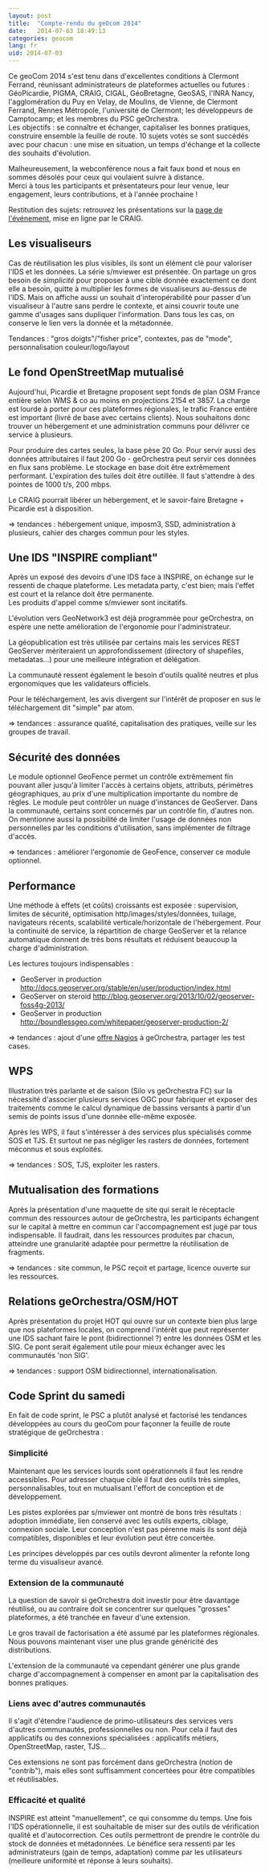 ```yaml
---
layout: post
title:  "Compte-rendu du geOcom 2014"
date:   2014-07-03 18:49:13
categories: geocom
lang: fr
uid: 2014-07-03
---
```


Ce geoCom 2014 s'est tenu dans d'excellentes conditions à Clermont Ferrand, réunissant administrateurs de plateformes actuelles ou futures : GéoPicardie, PIGMA, CRAIG, CIGAL, GéoBretagne, GeoSAS, l'INRA Nancy, l'agglomération du Puy en Velay, de Moulins, de Vienne, de Clermont Ferrand, Rennes Métropole, l'université de Clermont; les développeurs de Camptocamp; et les membres du PSC geOrchestra.  
Les objectifs : se connaître et échanger, capitaliser les bonnes pratiques, construire ensemble la feuille de route. 10 sujets votés se sont succédés avec pour chacun : une mise en situation, un temps d'échange et la collecte des souhaits d'évolution.

Malheureusement, la webconférence nous a fait faux bond et nous en sommes désolés pour ceux qui voulaient suivre à distance.  
Merci à tous les participants et présentateurs pour leur venue, leur engagement, leurs contributions, et à l'année prochaine !

<!--more-->

Restitution des sujets: retrouvez les présentations sur la [page de l'événement](http://www.craig.fr/reunions/1229-georchestra-community-meeting), mise en ligne par le CRAIG. 

## Les visualiseurs

Cas de réutilisation les plus visibles, ils sont un élément clé pour valoriser l'IDS et les données. La série s/mviewer est présentée. On partage un gros besoin de *simplicité* pour proposer à une cible donnée exactement ce dont elle a besoin, quitte à multiplier les formes de visualiseurs au-dessus de l'IDS. Mais on affiche aussi un souhait d'interopérabilité pour passer d'un visualiseur à l'autre sans perdre le contexte, et ainsi couvrir toute une gamme d'usages sans dupliquer l'information. Dans tous les cas, on conserve le lien vers la donnée et la métadonnée.

Tendances : "gros doigts"/"fisher price", contextes, pas de "mode", personnalisation couleur/logo/layout


## Le fond OpenStreetMap mutualisé

Aujourd'hui, Picardie et Bretagne proposent sept fonds de plan OSM France entière selon WMS & co au moins en projections 2154 et 3857. La charge est lourde à porter pour ces plateformes régionales, le trafic France entière est important (livré de base avec certains clients). Nous souhaitons donc trouver un hébergement et une administration communs pour délivrer ce service à plusieurs.

Pour produire des cartes seules, la base pèse 20 Go. Pour servir aussi des données attributaires il faut 200 Go - geOrchestra peut servir ces données en flux sans problème. Le stockage en base doit être extrêmement performant. L'expiration des tuiles doit être outillée. Il faut s'attendre à des pointes de 1000 t/s, 200 mbps.

Le CRAIG pourrait libérer un hébergement, et le savoir-faire Bretagne + Picardie est à disposition.

=> tendances : hébergement unique, imposm3, SSD, administration à plusieurs, cahier des charges commun pour les styles.


## Une IDS "INSPIRE compliant"

Après un exposé des devoirs d'une IDS face à INSPIRE, on échange sur le ressenti de chaque plateforme. Les metadata party, c'est bien; mais l'effet est court et la relance doit être permanente.  
Les produits d'appel comme s/mviewer sont incitatifs.

L'évolution vers GeoNetwork3 est déjà programmée pour geOrchestra, on espère une nette amélioration de l'ergonomie pour l'administrateur.

La géopublication est très utilisée par certains mais les services REST GeoServer mériteraient un approfondissement (directory of shapefiles, metadatas...) pour une meilleure intégration et délégation.

La communauté ressent également le besoin d'outils qualité neutres et plus ergonomiques que les validateurs officiels.

Pour le téléchargement, les avis divergent sur l'intérêt de proposer en sus le téléchargement dit "simple" par atom.

=> tendances : assurance qualité, capitalisation des pratiques, veille sur les groupes de travail.


## Sécurité des données

Le module optionnel GeoFence permet un contrôle extrêmement fin pouvant aller jusqu'à limiter l'accès à certains objets, attributs, périmètres géographiques, au prix d'une multiplication importante du nombre de règles. Le module peut contrôler un nuage d'instances de GeoServer. Dans la communauté, certains sont concernés par un contrôle fin, d'autres non. On mentionne aussi la possibilité de limiter l'usage de données non personnelles par les conditions d'utilisation, sans implémenter de filtrage d'accès.

=> tendances : améliorer l'ergonomie de GeoFence, conserver ce module optionnel.


## Performance

Une méthode à effets (et coûts) croissants est exposée : supervision, limites de sécurité, optimisation http/images/styles/données, tuilage, navigateurs récents, scalabilité verticale/horizontale de l'hébergement. Pour la continuité de service, la répartition de charge GeoServer et la relance automatique donnent de très bons résultats et réduisent beaucoup la charge d'administration.

Les lectures toujours indispensables :

* GeoServer in production http://docs.geoserver.org/stable/en/user/production/index.html
* GeoServer on steroid http://blog.geoserver.org/2013/10/02/geoserver-foss4g-2013/
* GeoServer in production http://boundlessgeo.com/whitepaper/geoserver-production-2/

=> tendances : ajout d'une [offre Nagios](https://github.com/georchestra/nagios) à geOrchestra, partager les test cases.


## WPS


Illustration très parlante et de saison (Silo vs geOrchestra FC) sur la nécessité d'associer plusieurs services OGC pour fabriquer et exposer des traitements comme le calcul dynamique de bassins versants à partir d'un semis de points issus d'une donnée elle-même exposée.

Après les WPS, il faut s'intéresser à des services plus spécialisés comme SOS et TJS. Et surtout ne pas négliger les rasters de données, fortement méconnus et sous exploités.

=> tendances : SOS, TJS, exploiter les rasters.



## Mutualisation des formations

Après la présentation d'une maquette de site qui serait le réceptacle commun des ressources autour de geOrchestra, les participants échangent sur le capital à mettre en commun car l'accompagnement est jugé par tous indispensable. Il faudrait, dans les ressources produites par chacun, atteindre une granularité adaptée pour permettre la réutilisation de fragments.

=> tendances : site commun, le PSC reçoit et partage, licence ouverte sur les ressources.


## Relations geOrchestra/OSM/HOT

Après présentation du projet HOT qui ouvre sur un contexte bien plus large que nos plateformes locales, on comprend l'intérêt que peut représenter une IDS sachant faire le pont (bidirectionnel ?) entre les données OSM et les SIG. Ce pont serait également utile pour mieux échanger avec les communautés 'non SIG'.

=> tendances : support OSM bidirectionnel, internationalisation.


## Code Sprint du samedi

En fait de code sprint, le PSC a plutôt analysé et factorisé les tendances développées au cours du geoCom pour façonner la feuille de route stratégique de geOrchestra :

### Simplicité

Maintenant que les services lourds sont opérationnels il faut les rendre accessibles. Pour adresser chaque cible il faut des outils très simples, personnalisables, tout en mutualisant l'effort de conception et de développement.

Les pistes explorées par s/mviewer ont montré de bons très résultats : adoption immédiate, lien conservé avec les outils experts, ciblage, connexion sociale. Leur conception n'est pas pérenne mais ils sont déjà compatibles, disponibles et leur évolution peut être concertée.

Les principes développés par ces outils devront alimenter la refonte long terme du visualiseur avancé.


### Extension de la communauté

La question de savoir si geOrchestra doit investir pour être davantage réutilisé, ou au contraire doit se concentrer sur quelques "grosses" plateformes, a été tranchée en faveur d'une extension.

Le gros travail de factorisation a été assumé par les plateformes régionales. Nous pouvons maintenant viser une plus grande généricité des distributions.

L'extension de la communauté va cependant générer une plus grande charge d'accompagnement à compenser en amont par la capitalisation des bonnes pratiques.


### Liens avec d'autres communautés

Il s'agit d'étendre l'audience de primo-utilisateurs des services vers d'autres communautés, professionnelles ou non. Pour cela il faut des applicatifs ou des connexions spécialisées : applicatifs métiers, OpenStreetMap, raster, TJS...

Ces extensions ne sont pas forcément dans geOrchestra (notion de "contrib"), mais elles sont suffisamment concertées pour être compatibles et réutilisables.


### Efficacité et qualité

INSPIRE est atteint "manuellement", ce qui consomme du temps. Une fois l'IDS opérationnelle, il est souhaitable de miser sur des outils de vérification qualité et d'autocorrection. Ces outils permettront de prendre le contrôle du stock de données et métadonnées. Le bénéfice sera ressenti par les administrateurs (gain de temps, adaptation) comme par les utilisateurs (meilleure uniformité et réponse à leurs souhaits).
